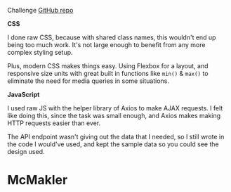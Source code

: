 Challenge [GitHub repo][challenge]

**CSS**

I done raw CSS, because with shared class names, this wouldn't end up being too much work. It's not large enough to benefit from any more complex styling setup.

Plus, modern CSS makes things easy. Using Flexbox for a layout, and responsive size units with great built in functions like `min()` & `max()` to eliminate the need for media queries in some situations.

**JavaScript**

I used raw JS with the helper library of Axios to make AJAX requests. I felt like doing this, since the task was small enough, and Axios makes making HTTP requests easier than ever.

The API endpoint wasn't giving out the data that I needed, so I still wrote in the code I would've used, and kept the sample data so you could see the design used.

[challenge]: https://github.com/mcmakler/frontend-code-challenge
# McMakler
